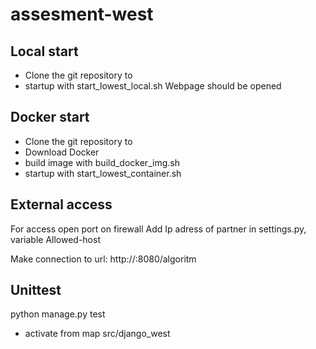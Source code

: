 # assesment-west

## Local start
- Clone the git repository to 
- startup with start_lowest_local.sh
Webpage should be opened

## Docker start
- Clone the git repository to 
- Download Docker
- build image with build_docker_img.sh
- startup with start_lowest_container.sh


## External access
For access open port on firewall 
Add Ip adress of partner in settings.py, variable Allowed-host

Make connection to url:
http://<ipadreshost>:8080/algoritm

## Unittest
python manage.py test
- activate from map  src/django_west


